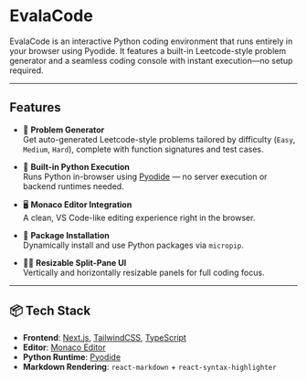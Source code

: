 # EvalaCode

EvalaCode is an interactive Python coding environment that runs entirely in your browser using Pyodide. It features a built-in Leetcode-style problem generator and a seamless coding console with instant execution—no setup required.

---

## Features

- 🧩 **Problem Generator**  
  Get auto-generated Leetcode-style problems tailored by difficulty (`Easy`, `Medium`, `Hard`), complete with function signatures and test cases.

- 🧠 **Built-in Python Execution**  
  Runs Python in-browser using [Pyodide](https://pyodide.org) — no server execution or backend runtimes needed.

- 🖥️ **Monaco Editor Integration**  
  A clean, VS Code-like editing experience right in the browser.

- 💾 **Package Installation**  
  Dynamically install and use Python packages via `micropip`.

- 🧑‍💻 **Resizable Split-Pane UI**  
  Vertically and horizontally resizable panels for full coding focus.

---

## 📦 Tech Stack

- **Frontend**: [Next.js](https://nextjs.org), [TailwindCSS](https://tailwindcss.com), [TypeScript](https://www.typescriptlang.org)
- **Editor**: [Monaco Editor](https://github.com/microsoft/monaco-editor)
- **Python Runtime**: [Pyodide](https://pyodide.org)
- **Markdown Rendering**: `react-markdown` + `react-syntax-highlighter`
